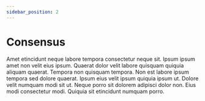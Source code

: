 ```yaml
---
sidebar_position: 2
---
```


# Consensus

Amet etincidunt neque labore tempora consectetur neque sit. Ipsum ipsum amet non velit eius ipsum. Quaerat dolor velit labore quisquam quiquia aliquam quaerat. Tempora non quisquam tempora. Non est labore ipsum tempora sed dolore quaerat. Ipsum eius velit ipsum quiquia ipsum ut. Dolore velit numquam modi sit ut. Neque porro sit dolorem adipisci dolor non. Eius modi consectetur modi. Quiquia sit etincidunt numquam porro.
